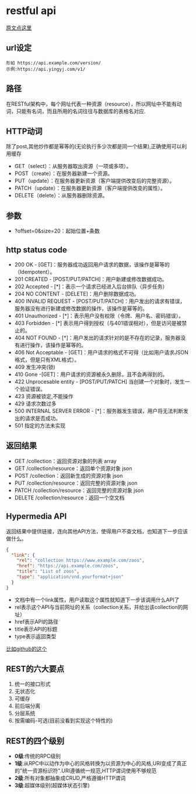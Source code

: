 restful api
===============

[原文点这里](http://www.ruanyifeng.com/blog/2014/05/restful_api.html)


## url设定
```
形如 https://api.example.com/version/
示例:https://api.yingyj.com/v1/
```

## 路径
在RESTful架构中，每个网址代表一种资源（resource），所以网址中不能有动词，只能有名词，而且所用的名词往往与数据库的表格名对应.

## HTTP动词
除了post,其他炒作都是幂等的(无论执行多少次都是同一个结果),正确使用可以利用缓存
* GET（select）：从服务器取出资源（一项或多项）。
* POST（create）：在服务器新建一个资源。
* PUT（update）：在服务器更新资源（客户端提供改变后的完整资源）。
* PATCH（update）：在服务器更新资源（客户端提供改变的属性）。
* DELETE（delete）：从服务器删除资源。

## 参数
* ?offset=0&size=20：起始位置+条数

## http status code
* 200 OK - [GET]：服务器成功返回用户请求的数据，该操作是幂等的（Idempotent）。
* 201 CREATED - [POST/PUT/PATCH]：用户新建或修改数据成功。
* 202 Accepted - [*]：表示一个请求已经进入后台排队（异步任务）
* 204 NO CONTENT - [DELETE]：用户删除数据成功。
* 400 INVALID REQUEST - [POST/PUT/PATCH]：用户发出的请求有错误，服务器没有进行新建或修改数据的操作，该操作是幂等的。
* 401 Unauthorized - [*]：表示用户没有权限（令牌、用户名、密码错误）。
* 403 Forbidden - [*] 表示用户得到授权（与401错误相对），但是访问是被禁止的。
* 404 NOT FOUND - [*]：用户发出的请求针对的是不存在的记录，服务器没有进行操作，该操作是幂等的。
* 406 Not Acceptable - [GET]：用户请求的格式不可得（比如用户请求JSON格式，但是只有XML格式）。
* 409 发生冲突(锁)
* 410 Gone -[GET]：用户请求的资源被永久删除，且不会再得到的。
* 422 Unprocesable entity - [POST/PUT/PATCH] 当创建一个对象时，发生一个验证错误。
* 423 资源被锁定,不能操作
* 429 请求次数过多
* 500 INTERNAL SERVER ERROR - [*]：服务器发生错误，用户将无法判断发出的请求是否成功。
* 501 指定的方法未实现

## 返回结果
* GET /collection：返回资源对象的列表 array
* GET /collection/resource：返回单个资源对象 json
* POST /collection：返回新生成的资源对象 json
* PUT /collection/resource：返回完整的资源对象 json
* PATCH /collection/resource：返回完整的资源对象 json
* DELETE /collection/resource：返回一个空文档

## Hypermedia API
返回结果中提供链接，连向其他API方法，使得用户不查文档，也知道下一步应该做什么。
```json
{
  "link": {
    "rel": "collection https://www.example.com/zoos",
    "href": "https://api.example.com/zoos",
    "title": "List of zoos",
    "type": "application/vnd.yourformat+json"
  }
}
```
* 文档中有一个link属性，用户读取这个属性就知道下一步该调用什么API了
* rel表示这个API与当前网址的关系（collection关系，并给出该collection的网址）
* href表示API的路径
* title表示API的标题
* type表示返回类型

[比如github的这个](https://api.github.com/)


## REST的六大要点
1. 统一的接口形式
2. 无状态化
3. 可缓存
4. 前后端分离
5. 分层系统
6. 按需编码-可选(目前没看到实现这个特性的)

## REST的四个级别
* **0级**:传统的RPC级别
* **1级**:从RPC中以动作为中心的风格转换为以资源为中心的风格,URI变成了真正的"统一资源标识符".URI遵循统一规范,HTTP谓词使用不够规范
* **2级**:所有对象都抽象成CRUD,严格遵循HTTP谓词
* **3级**:超媒体级别(超媒体状态引擎)


